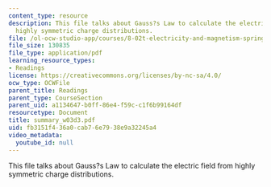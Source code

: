 ```yaml
---
content_type: resource
description: This file talks about Gauss?s Law to calculate the electric field from
  highly symmetric charge distributions.
file: /ol-ocw-studio-app/courses/8-02t-electricity-and-magnetism-spring-2005/fb3151f436a0cab76e7938e9a32245a4_summary_w03d3.pdf
file_size: 130835
file_type: application/pdf
learning_resource_types:
- Readings
license: https://creativecommons.org/licenses/by-nc-sa/4.0/
ocw_type: OCWFile
parent_title: Readings
parent_type: CourseSection
parent_uid: a1134647-b0ff-86e4-f59c-c1f6b99164df
resourcetype: Document
title: summary_w03d3.pdf
uid: fb3151f4-36a0-cab7-6e79-38e9a32245a4
video_metadata:
  youtube_id: null
---
```

This file talks about Gauss?s Law to calculate the electric field from highly symmetric charge distributions.